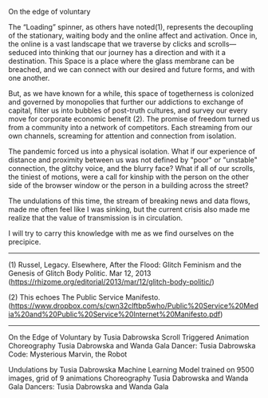On the edge of voluntary

The “Loading” spinner, as others have noted(1), represents the decoupling of the stationary, waiting body and the online affect and activation. Once in, the online is a vast landscape that we traverse by clicks and scrolls—seduced into thinking that our journey has a direction and with it a destination. This Space is a place where the glass membrane can be breached, and we can connect with our desired and future forms, and with one another.

But, as we have known for a while, this space of togetherness is colonized and governed by monopolies that further our addictions to exchange of capital, filter us into bubbles of post-truth cultures, and survey our every move for corporate economic benefit (2). The promise of freedom turned us from a community into a network of competitors. Each streaming from our own channels, screaming for attention and connection from isolation.

The pandemic forced us into a physical isolation. What if our experience of distance and proximity between us was not defined by "poor" or "unstable" connection, the glitchy voice, and the blurry face? What if all of our scrolls, the tiniest of motions, were a call for kinship with the person on the other side of the browser window or the person in a building across the street? 

The undulations of this time, the stream of breaking news and data flows, made me often feel like I was sinking, but the current crisis also made me realize that the value of transmission is in circulation.  

I will try to carry this knowledge with me as we find ourselves on the precipice.




-----

(1) Russel, Legacy. Elsewhere, After the Flood: Glitch Feminism and the Genesis of Glitch Body Politic. Mar 12, 2013 (https://rhizome.org/editorial/2013/mar/12/glitch-body-politic/)

(2) This echoes The Public Service Manifesto. (https://www.dropbox.com/s/cwn32clftbp5who/Public%20Service%20Media%20and%20Public%20Service%20Internet%20Manifesto.pdf)




-----
On the Edge of Voluntary by Tusia Dabrowska
Scroll Triggered Animation
Choreography Tusia Dabrowska and Wanda Gala
Dancer: Tusia Dabrowska
Code: Mysterious Marvin, the Robot

Undulations by Tusia Dabrowska
Machine Learning Model trained on 9500 images, grid of 9 animations
Choreography Tusia Dabrowska and Wanda Gala
Dancers: Tusia Dabrowska and Wanda Gala
